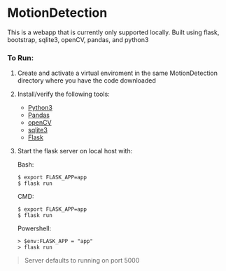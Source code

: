 # MotionDetection

This is a webapp that is currently only supported locally. Built using flask, bootstrap, sqlite3, openCV, pandas, and python3

### To Run:

1. Create and activate a virtual enviroment in the same MotionDetection directory where you have the code downloaded
2. Install/verify the following tools: 
    - [Python3](https://www.python.org/downloads/)
    - [Pandas](https://stackoverflow.com/questions/42907331/how-to-install-pandas-from-pip-on-windows-cmd)
    - [openCV](https://pypi.python.org/pypi/opencv-python)
    - [sqlite3](https://www.sqlite.org/download.html)
    - [Flask](https://flask.palletsprojects.com/en/2.0.x/installation/)
3. Start the flask server on local host with:

    Bash:
    ```
    $ export FLASK_APP=app
    $ flask run
    ```

    CMD:
    ```
    $ export FLASK_APP=app
    $ flask run
    ```

    Powershell:
    ```
    > $env:FLASK_APP = "app"
    > flask run
    ```

>Server defaults to running on port 5000
